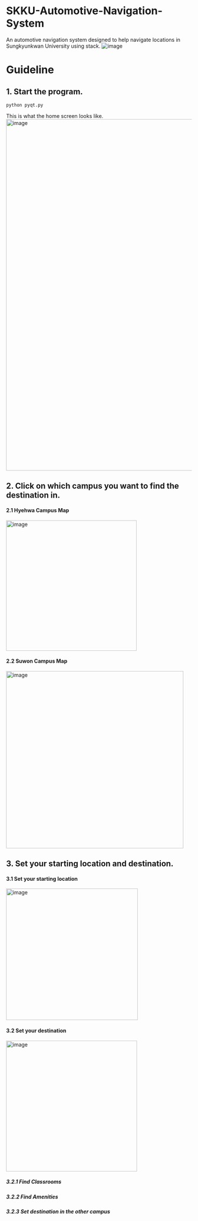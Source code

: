 # SKKU-Automotive-Navigation-System
An automotive navigation system designed to help navigate locations in Sungkyunkwan University using stack.
![image](https://github.com/user-attachments/assets/09c31b40-01b3-4f78-b1ad-17b9148b7aa5)


# Guideline

## 1. Start the program.
```
python pyqt.py
```

This is what the home screen looks like.
<img width="954" alt="image" src="https://github.com/user-attachments/assets/7067d67e-e742-482b-b10b-d7fab27e2d5b">

## 2. Click on which campus you want to find the destination in.

#### 2.1 Hyehwa Campus Map <br>
<img width="354" alt="image" src="https://github.com/user-attachments/assets/35df989e-b11d-4f0f-9673-16ede0a2b0bd">

<br>

#### 2.2 Suwon Campus Map <br>
<img width="481" alt="image" src="https://github.com/user-attachments/assets/61e702fa-5636-4883-8d90-05284c913405">

## 3. Set your starting location and destination.

#### 3.1 Set your starting location

<img width="357" alt="image" src="https://github.com/user-attachments/assets/b4a4ce96-0968-4ce8-a554-7f5a67d607d2">


#### 3.2 Set your destination

<img width="355" alt="image" src="https://github.com/user-attachments/assets/e231585c-7d5b-40bb-b12b-cb52c6942a45">

##### 3.2.1 Find Classrooms

##### 3.2.2 Find Amenities

##### 3.2.3 Set destination in the other campus
